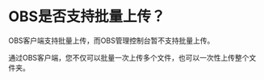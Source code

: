 # OBS是否支持批量上传？<a name="obs_faq_0015"></a>

OBS客户端支持批量上传，而OBS管理控制台暂不支持批量上传。

通过OBS客户端，您不仅可以批量一次上传多个文件，也可以一次性上传整个文件夹。

